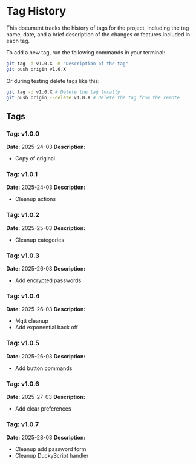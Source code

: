 # Tag History

This document tracks the history of tags for the project, including the tag name, date, and a brief description of the changes or features included in each tag.

To add a new tag, run the following commands in your terminal:

```bash
git tag -a v1.0.X -m "Description of the tag"
git push origin v1.0.X
```

Or during testing delete tags like this:

```bash
git tag -d v1.0.X # Delete the tag locally
git push origin --delete v1.0.X # Delete the tag from the remote
```
## Tags

### Tag: v1.0.0
**Date:** 2025-24-03
**Description:**  
- Copy of original

### Tag: v1.0.1
**Date:** 2025-24-03
**Description:**  
- Cleanup actions

### Tag: v1.0.2
**Date:** 2025-25-03
**Description:**  
- Cleanup categories

### Tag: v1.0.3
**Date:** 2025-26-03
**Description:**
- Add encrypted passwords

### Tag: v1.0.4
**Date:** 2025-26-03
**Description:**
- Mqtt cleanup
- Add exponential back off

### Tag: v1.0.5
**Date:** 2025-26-03
**Description:**
- Add button commands

### Tag: v1.0.6
**Date:** 2025-27-03
**Description:**
- Add clear preferences

### Tag: v1.0.7
**Date:** 2025-28-03
**Description:**
- Cleanup add password form
- Cleanup DuckyScript handler